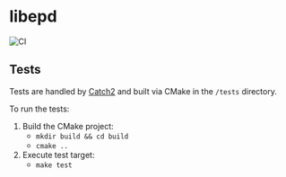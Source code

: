 # libepd

![CI](https://github.com/disposedtrolley/libepd/workflows/CI/badge.svg)

## Tests

Tests are handled by [Catch2](https://github.com/catchorg/Catch2) and built via CMake in the `/tests` directory.

To run the tests:

1. Build the CMake project:
    - `mkdir build && cd build`
    - `cmake ..`
2. Execute test target:
    - `make test`
